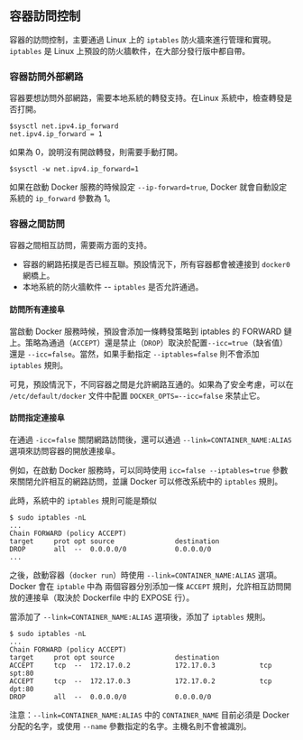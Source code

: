 ## 容器訪問控制
容器的訪問控制，主要通過 Linux 上的 `iptables` 防火牆來進行管理和實現。`iptables` 是 Linux 上預設的防火牆軟件，在大部分發行版中都自帶。

### 容器訪問外部網路
容器要想訪問外部網路，需要本地系統的轉發支持。在Linux 系統中，檢查轉發是否打開。

```
$sysctl net.ipv4.ip_forward
net.ipv4.ip_forward = 1
```
如果為 0，說明沒有開啟轉發，則需要手動打開。
```
$sysctl -w net.ipv4.ip_forward=1
```
如果在啟動 Docker 服務的時候設定 `--ip-forward=true`, Docker 就會自動設定系統的 `ip_forward` 參數為 1。

### 容器之間訪問
容器之間相互訪問，需要兩方面的支持。
* 容器的網路拓撲是否已經互聯。預設情況下，所有容器都會被連接到 `docker0` 網橋上。
* 本地系統的防火牆軟件 -- `iptables` 是否允許通過。

#### 訪問所有連接阜
當啟動 Docker 服務時候，預設會添加一條轉發策略到 iptables 的 FORWARD 鏈上。策略為通過（`ACCEPT`）還是禁止（`DROP`）取決於配置`--icc=true`（缺省值）還是 `--icc=false`。當然，如果手動指定 `--iptables=false` 則不會添加 `iptables` 規則。

可見，預設情況下，不同容器之間是允許網路互通的。如果為了安全考慮，可以在 `/etc/default/docker` 文件中配置 `DOCKER_OPTS=--icc=false` 來禁止它。

#### 訪問指定連接阜
在通過 `-icc=false` 關閉網路訪問後，還可以通過 `--link=CONTAINER_NAME:ALIAS` 選項來訪問容器的開放連接阜。

例如，在啟動 Docker 服務時，可以同時使用 `icc=false --iptables=true` 參數來關閉允許相互的網路訪問，並讓 Docker 可以修改系統中的 `iptables` 規則。

此時，系統中的 `iptables` 規則可能是類似
```
$ sudo iptables -nL
...
Chain FORWARD (policy ACCEPT)
target     prot opt source               destination
DROP       all  --  0.0.0.0/0            0.0.0.0/0
...
```

之後，啟動容器（`docker run`）時使用 `--link=CONTAINER_NAME:ALIAS` 選項。Docker 會在 `iptable` 中為 兩個容器分別添加一條 `ACCEPT` 規則，允許相互訪問開放的連接阜（取決於 Dockerfile 中的 EXPOSE 行）。

當添加了 `--link=CONTAINER_NAME:ALIAS` 選項後，添加了 `iptables` 規則。
```
$ sudo iptables -nL
...
Chain FORWARD (policy ACCEPT)
target     prot opt source               destination
ACCEPT     tcp  --  172.17.0.2           172.17.0.3           tcp spt:80
ACCEPT     tcp  --  172.17.0.3           172.17.0.2           tcp dpt:80
DROP       all  --  0.0.0.0/0            0.0.0.0/0
```

注意：`--link=CONTAINER_NAME:ALIAS` 中的 `CONTAINER_NAME` 目前必須是 Docker 分配的名字，或使用 `--name` 參數指定的名字。主機名則不會被識別。
